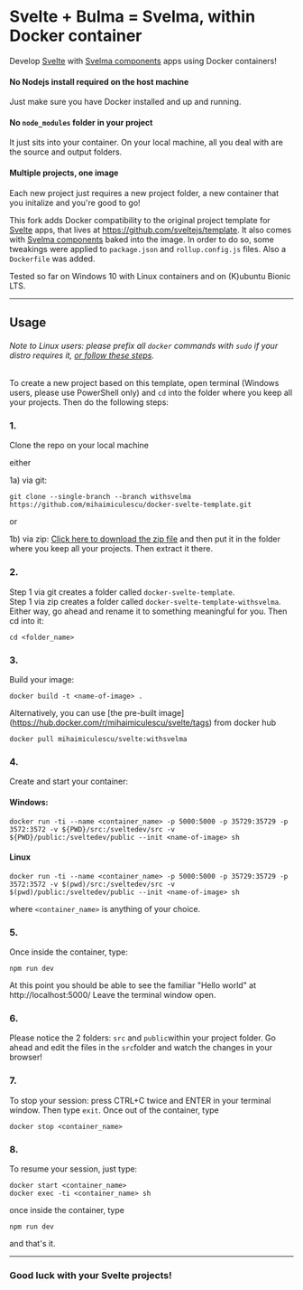# Svelte + Bulma = Svelma, within Docker container
Develop [Svelte](https://svelte.dev) with [Svelma components](https://c0bra.github.io/svelma/) apps using Docker containers!

#### No Nodejs install required on the host machine
Just make sure you have Docker installed and up and running.
#### No `node_modules` folder in your project
It just sits into your container. On your local machine, all you deal with are the source and output folders.
#### Multiple projects, one image
Each new project just requires a new project folder, a new container that you initalize and you're good to go!

This fork adds Docker compatibility to the original project template for [Svelte](https://svelte.dev) apps, that lives at https://github.com/sveltejs/template. It also comes with [Svelma components](https://github.com/c0bra/svelma) baked into the image.
In order to do so, some tweakings were applied to `package.json` and `rollup.config.js` files. Also a `Dockerfile` was added.

Tested so far on Windows 10 with Linux containers and on (K)ubuntu Bionic LTS.

---
## Usage
###### Note to Linux users: please prefix all `docker` commands with `sudo` if your distro requires it, [or follow these steps](https://docs.docker.com/install/linux/linux-postinstall/).

To create a new project based on this template, open terminal (Windows users, please use PowerShell only) and `cd` into the folder where you keep all your projects. Then do the following steps:
### 1. ###
Clone the repo on your local machine

  either
  
  1a) via git: 
``` 
git clone --single-branch --branch withsvelma https://github.com/mihaimiculescu/docker-svelte-template.git 
```
  
  or
  
  1b) via zip:
[Click here to download the zip file](https://github.com/mihaimiculescu/docker-svelte-template/archive/withsvelma.zip)
and then put it in the folder where you keep all your projects. Then extract it there.
### 2. ###
Step 1 via git creates a folder called `docker-svelte-template`.  
Step 1 via zip creates a folder called `docker-svelte-template-withsvelma`.  
Either way, go ahead and rename it to something meaningful for you. Then cd into it:
```
cd <folder_name>
```
### 3. ###
Build your image:

```
docker build -t <name-of-image> .
```
Alternatively, you can use [the pre-built image] (https://hub.docker.com/r/mihaimiculescu/svelte/tags) from docker hub
```
docker pull mihaimiculescu/svelte:withsvelma
```
### 4. ###
Create and start your container:
#### Windows:
```
docker run -ti --name <container_name> -p 5000:5000 -p 35729:35729 -p 3572:3572 -v ${PWD}/src:/sveltedev/src -v ${PWD}/public:/sveltedev/public --init <name-of-image> sh
```
#### Linux
```
docker run -ti --name <container_name> -p 5000:5000 -p 35729:35729 -p 3572:3572 -v $(pwd)/src:/sveltedev/src -v $(pwd)/public:/sveltedev/public --init <name-of-image> sh
```
where `<container_name>` is anything of your choice.

### 5. ###
Once inside the container, type:
```
npm run dev
```
At this point you should be able to see the familiar "Hello world" at http://localhost:5000/
Leave the terminal window open.

### 6. ###
Please notice the 2 folders: `src` and `public`within your project folder. 
Go ahead and edit the files in the `src`folder and watch the changes in your browser!

### 7. ###
To stop your session: press CTRL+C twice and ENTER in your terminal window. Then type `exit`. 
Once out of the container, type
```
docker stop <container_name>
```
### 8. ### 
To resume your session, just type:
```
docker start <container_name>
docker exec -ti <container_name> sh
```
once inside the container, type
```
npm run dev
``` 
and that's it.

---
### Good luck with your Svelte projects!
